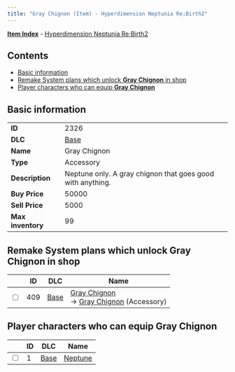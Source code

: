 ```yaml
---
title: "Gray Chignon (Item) - Hyperdimension Neptunia Re;Birth2"
---
```


[**Item Index**](/neptunia/rb2/item/index.html) - [Hyperdimension Neptunia Re;Birth2](/neptunia/rb2)

## Contents

- [Basic information](#basic-information)
- [Remake System plans which unlock **Gray Chignon** in shop](#remake-system-plans-which-unlock-gray-chignon-in-shop)
- [Player characters who can equip **Gray Chignon**](#player-characters-who-can-equip-gray-chignon)

## Basic information

|   |   |
| -- | -- |
| **ID** | 2326 |
| **DLC** | [Base](/neptunia/rb2/dlc/0-base.html) |
| **Name** | Gray Chignon |
| **Type** | Accessory |
| **Description** | Neptune only. A gray chignon that goes good with anything. |
| **Buy Price** | 50000 |
| **Sell Price** | 5000 |
| **Max inventory** | 99 |

## Remake System plans which unlock **Gray Chignon** in shop

|    | ID | DLC | Name |
| -- | -- | --- | ---- |
| <input type="checkbox" id="rb2-remake-0-409" class="trackbox" /> | 409 | [Base](/neptunia/rb2/dlc/0-base.html) | [Gray Chignon](/neptunia/rb2/remake/0-409-gray-chignon.html)<br />→ [Gray Chignon](/neptunia/rb2/item/0-2326-gray-chignon.html) (Accessory) |

## Player characters who can equip **Gray Chignon**

|    | ID | DLC | Name |
| -- | -- | --- | ---- |
| <input type="checkbox" id="rb2-player-0-1" class="trackbox" /> | 1 | [Base](/neptunia/rb2/dlc/0-base.html) | [Neptune](/neptunia/rb2/player/0-1-neptune.html) |